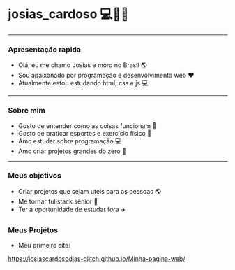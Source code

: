 # **josias_cardoso** 💻🚀🌐
---
### **Apresentação rapida**
- Olá, eu me chamo Josias e moro no Brasil 🌎
- Sou apaixonado por programação e desenvolvimento web ❤
- Atualmente estou estudando html, css e js 💻
---
### **Sobre mim** 
- Gosto de entender como as coisas funcionam 🤔
- Gosto de praticar esportes e exercício fisico 🏐
- Amo estudar sobre programação 💻
- Amo criar projetos grandes do zero 🚀
---
### **Meus objetivos** 
- Criar projetos que sejam uteis para as pessoas 🌎
- Me tornar fullstack sênior 🤝
- Ter a oportunidade de estudar fora ✈️
### **Meus Projétos**
- Meu primeiro site:

https://josiascardosodias-glitch.github.io/Minha-pagina-web/
